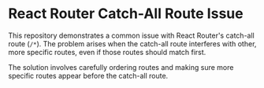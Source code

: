 # React Router Catch-All Route Issue

This repository demonstrates a common issue with React Router's catch-all route (`/*`).  The problem arises when the catch-all route interferes with other, more specific routes, even if those routes should match first. 

The solution involves carefully ordering routes and making sure more specific routes appear before the catch-all route.